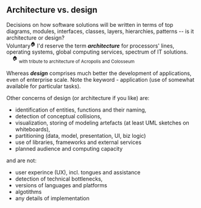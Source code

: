 ## Architecture vs. design

Decisions on how software solutions will be written in terms of top diagrams, modules, interfaces, classes, layers, hierarchies, patterns -- is it architecture or design?\
Voluntary<sup>:house:</sup> I'd reserve the term ___architecture___ for processors' lines, operating systems, global computing services, spectrum of IT solutions.\
&nbsp;&nbsp;&nbsp;&nbsp;<sup>:house:</sup>&nbsp;<sub>with tribute to architecture of Acropolis and Colosseum</sub>

Whereas ___design___ comprises much better the development of applications, even of enterprise scale. Note the keyword - application (use of somewhat available for particular tasks).

Other concerns of design (or architecture if you like) are:
- identification of entities, functions and their naming,
- detection of conceptual collisions,
- visualization, storing of modeling artefacts (at least UML sketches on whiteboards),
- partitioning (data, model, presentation, UI, biz logic)
- use of libraries, frameworks and external services
- planned audience and computing capacity

and are not: 
- user experince (UX), incl. tongues and assistance
- detection of technical bottlenecks,
- versions of languages and platforms 
- algotithms
- any details of implementation
